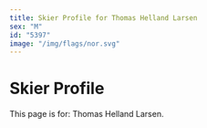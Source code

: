 ```yaml
---
title: Skier Profile for Thomas Helland Larsen
sex: "M"
id: "5397"
image: "/img/flags/nor.svg" 
---
```


# Skier Profile

This page is for: Thomas Helland Larsen.
    